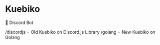 # Kuebiko
🤖 Discord Bot

/discordjs = Old Kuebiko on Discord.js Library
/golang = New Kuebiko on Golang
